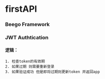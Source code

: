 # firstAPI

### Beego Framework

### JWT Authtication

#### 逻辑：
    1. 检查token的有效期
    2. 如果过期 则需要重新登录
    3. 如果验证成功 但是即将过期则更新token 并返回app
